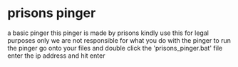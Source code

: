 # prisons pinger
a basic pinger
this pinger is made by prisons 
kindly use this for legal purposes only 
we are not responsible for what you do with the pinger
to run the pinger go onto your files and double click the 'prisons_pinger.bat' file 
enter the ip address and hit enter
